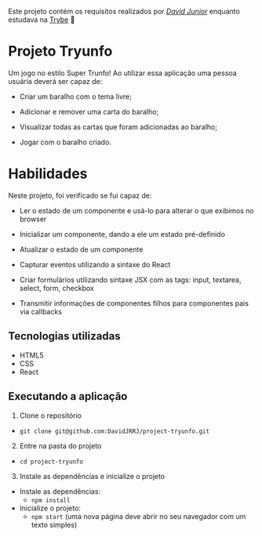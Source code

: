 Este projeto contém os requisitos realizados por _[David Junior](https://www.linkedin.com/in/davidjrrj/)_ enquanto estudava na [Trybe](https://www.betrybe.com/) :rocket:

# Projeto Tryunfo

Um jogo no estilo Super Trunfo! Ao utilizar essa aplicação uma pessoa usuária deverá ser capaz de:

* Criar um baralho com o tema livre;

* Adicionar e remover uma carta do baralho;

* Visualizar todas as cartas que foram adicionadas ao baralho;

* Jogar com o baralho criado.

# Habilidades

Neste projeto, foi verificado se fui capaz de:

* Ler o estado de um componente e usá-lo para alterar o que exibimos no browser

* Inicializar um componente, dando a ele um estado pré-definido

* Atualizar o estado de um componente

* Capturar eventos utilizando a sintaxe do React

* Criar formulários utilizando sintaxe JSX com as tags: input, textarea, select, form, checkbox

* Transmitir informações de componentes filhos para componentes pais via callbacks


## Tecnologias utilizadas

* HTML5
* CSS
* React

## Executando a aplicação

1. Clone o repositório
- `git clone git@github.com:DavidJRRJ/project-tryunfo.git`

2. Entre na pasta do projeto
- `cd project-tryunfo`

3. Instale as dependências e inicialize o projeto

- Instale as dependências:
  - `npm install`
- Inicialize o projeto:
  - `npm start` (uma nova página deve abrir no seu navegador com um texto simples)
